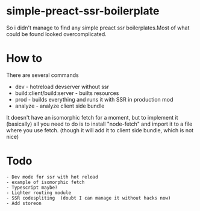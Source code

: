 # simple-preact-ssr-boilerplate

So i didn't manage to find any simple preact ssr boilerplates.Most of what could be found looked
overcomplicated.

# How to

There are several commands

 - dev - hotreload devserver without ssr
 - build:client/build:server - builts resources
 - prod - builds everything and runs it with SSR in production mod
 - analyze - analyze client side bundle
 
 It doesn't have  an isomorphic fetch for a moment, but to implement it (basically) all you need to do is to install "node-fetch" and import it to a file
 where you use fetch. (though it will add it to client side bundle, which is not nice)

# Todo
    - Dev mode for ssr with hot reload
    - example of isomorphic fetch 
    - Typescript maybe?
    - Lighter routing module
    - SSR codespliting  (doubt I can manage it without hacks now)
    - Add storeon
